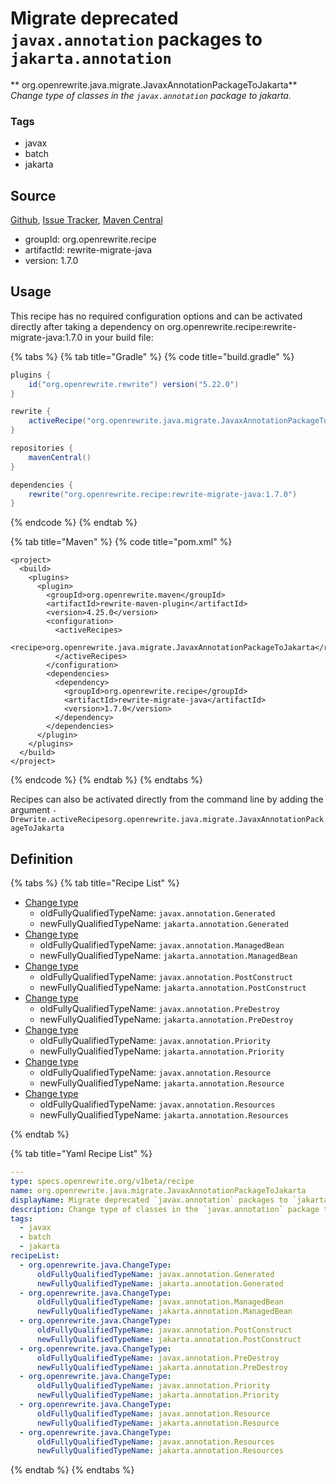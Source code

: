 # Migrate deprecated `javax.annotation` packages to `jakarta.annotation`

** org.openrewrite.java.migrate.JavaxAnnotationPackageToJakarta**
_Change type of classes in the `javax.annotation` package to jakarta._

### Tags

* javax
* batch
* jakarta

## Source

[Github](https://github.com/openrewrite/rewrite-migrate-java), [Issue Tracker](https://github.com/openrewrite/rewrite-migrate-java/issues), [Maven Central](https://search.maven.org/artifact/org.openrewrite.recipe/rewrite-migrate-java/1.7.0/jar)

* groupId: org.openrewrite.recipe
* artifactId: rewrite-migrate-java
* version: 1.7.0


## Usage

This recipe has no required configuration options and can be activated directly after taking a dependency on org.openrewrite.recipe:rewrite-migrate-java:1.7.0 in your build file:

{% tabs %}
{% tab title="Gradle" %}
{% code title="build.gradle" %}
```groovy
plugins {
    id("org.openrewrite.rewrite") version("5.22.0")
}

rewrite {
    activeRecipe("org.openrewrite.java.migrate.JavaxAnnotationPackageToJakarta")
}

repositories {
    mavenCentral()
}

dependencies {
    rewrite("org.openrewrite.recipe:rewrite-migrate-java:1.7.0")
}
```
{% endcode %}
{% endtab %}

{% tab title="Maven" %}
{% code title="pom.xml" %}
```markup
<project>
  <build>
    <plugins>
      <plugin>
        <groupId>org.openrewrite.maven</groupId>
        <artifactId>rewrite-maven-plugin</artifactId>
        <version>4.25.0</version>
        <configuration>
          <activeRecipes>
            <recipe>org.openrewrite.java.migrate.JavaxAnnotationPackageToJakarta</recipe>
          </activeRecipes>
        </configuration>
        <dependencies>
          <dependency>
            <groupId>org.openrewrite.recipe</groupId>
            <artifactId>rewrite-migrate-java</artifactId>
            <version>1.7.0</version>
          </dependency>
        </dependencies>
      </plugin>
    </plugins>
  </build>
</project>
```
{% endcode %}
{% endtab %}
{% endtabs %}

Recipes can also be activated directly from the command line by adding the argument `-Drewrite.activeRecipesorg.openrewrite.java.migrate.JavaxAnnotationPackageToJakarta`

## Definition

{% tabs %}
{% tab title="Recipe List" %}
* [Change type](../../java/changetype.md)
  * oldFullyQualifiedTypeName: `javax.annotation.Generated`
  * newFullyQualifiedTypeName: `jakarta.annotation.Generated`
* [Change type](../../java/changetype.md)
  * oldFullyQualifiedTypeName: `javax.annotation.ManagedBean`
  * newFullyQualifiedTypeName: `jakarta.annotation.ManagedBean`
* [Change type](../../java/changetype.md)
  * oldFullyQualifiedTypeName: `javax.annotation.PostConstruct`
  * newFullyQualifiedTypeName: `jakarta.annotation.PostConstruct`
* [Change type](../../java/changetype.md)
  * oldFullyQualifiedTypeName: `javax.annotation.PreDestroy`
  * newFullyQualifiedTypeName: `jakarta.annotation.PreDestroy`
* [Change type](../../java/changetype.md)
  * oldFullyQualifiedTypeName: `javax.annotation.Priority`
  * newFullyQualifiedTypeName: `jakarta.annotation.Priority`
* [Change type](../../java/changetype.md)
  * oldFullyQualifiedTypeName: `javax.annotation.Resource`
  * newFullyQualifiedTypeName: `jakarta.annotation.Resource`
* [Change type](../../java/changetype.md)
  * oldFullyQualifiedTypeName: `javax.annotation.Resources`
  * newFullyQualifiedTypeName: `jakarta.annotation.Resources`

{% endtab %}

{% tab title="Yaml Recipe List" %}
```yaml
---
type: specs.openrewrite.org/v1beta/recipe
name: org.openrewrite.java.migrate.JavaxAnnotationPackageToJakarta
displayName: Migrate deprecated `javax.annotation` packages to `jakarta.annotation`
description: Change type of classes in the `javax.annotation` package to jakarta.
tags:
  - javax
  - batch
  - jakarta
recipeList:
  - org.openrewrite.java.ChangeType:
      oldFullyQualifiedTypeName: javax.annotation.Generated
      newFullyQualifiedTypeName: jakarta.annotation.Generated
  - org.openrewrite.java.ChangeType:
      oldFullyQualifiedTypeName: javax.annotation.ManagedBean
      newFullyQualifiedTypeName: jakarta.annotation.ManagedBean
  - org.openrewrite.java.ChangeType:
      oldFullyQualifiedTypeName: javax.annotation.PostConstruct
      newFullyQualifiedTypeName: jakarta.annotation.PostConstruct
  - org.openrewrite.java.ChangeType:
      oldFullyQualifiedTypeName: javax.annotation.PreDestroy
      newFullyQualifiedTypeName: jakarta.annotation.PreDestroy
  - org.openrewrite.java.ChangeType:
      oldFullyQualifiedTypeName: javax.annotation.Priority
      newFullyQualifiedTypeName: jakarta.annotation.Priority
  - org.openrewrite.java.ChangeType:
      oldFullyQualifiedTypeName: javax.annotation.Resource
      newFullyQualifiedTypeName: jakarta.annotation.Resource
  - org.openrewrite.java.ChangeType:
      oldFullyQualifiedTypeName: javax.annotation.Resources
      newFullyQualifiedTypeName: jakarta.annotation.Resources

```
{% endtab %}
{% endtabs %}
